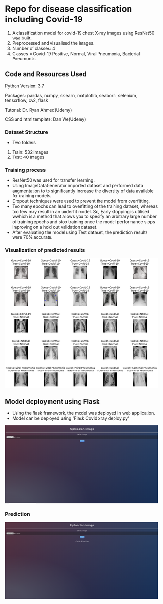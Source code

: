 # Repo for disease classification including Covid-19

1. A classification model for covid-19 chest X-ray images using ResNet50 was built.
2. Preprocessed and visualised the images.
3. Number of classes: 4
4. Classes = Covid-19 Positive, Normal, Viral Pneumonia, Bacterial Pneumonia.

## Code and Resources Used

Python Version: 3.7

Packages: pandas, numpy, sklearn, matplotlib, seaborn, selenium, tensorflow, cv2, flask

Tutorial: Dr. Ryan Ahmed(Udemy)

CSS and html template: Dan We(Udemy)


### Dataset Structure

* Two folders

1. Train: 532 images
2. Test: 40 images

### Training process
* ResNet50 was used for transfer learning.
* Using ImageDataGenerator imported dataset and performed data augmentation to to significantly increase the diversity of data available for training models.
* Dropout techniques were used to prevent the model from overfitting.
* Too many epochs can lead to overfitting of the training dataset, whereas too few may result in an underfit model. So, Early stopping is utilised wwhich is a method that allows you to specify an arbitrary large number of training epochs and stop training once the model performance stops improving on a hold out validation dataset.
* After evaluating the model using Test dataset, the prediction results were 70% accurate.

### Visualization of predicted results
![alt text](https://github.com/Jishan-works/Covid-19-Xray-classification-RESNET50-flask-deployment-/blob/master/prediction_image.png "Logo Title Text 1")

## Model deployment using Flask
* Using the flask framework, the model was deployed in web application.
* Model can be deployed using 'Flask Covid xray deploy.py'

![alt text](https://github.com/Jishan-works/Covid-19-Xray-classification-RESNET50-flask-deployment-/blob/master/screenshot.png)

### Prediction
![alt text](https://github.com/Jishan-works/Covid-19-Xray-classification-RESNET50-flask-deployment-/blob/master/prediction_screenshot.png)
 


